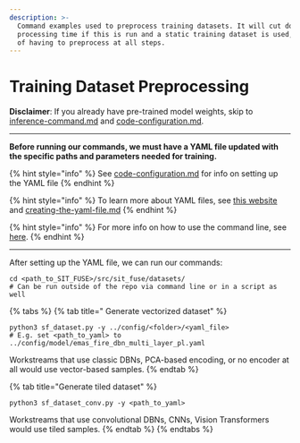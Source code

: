 ```yaml
---
description: >-
  Command examples used to preprocess training datasets. It will cut down on
  processing time if this is run and a static training dataset is used, instead
  of having to preprocess at all steps.
---
```


# Training Dataset Preprocessing

**Disclaimer**: If you already have pre-trained model weights, skip to [inference-command.md](../inference-command.md "mention") and [code-configuration.md](code-configuration.md "mention").

***

**Before running our commands, we must have a YAML file updated with the specific paths and parameters needed for training.**

{% hint style="info" %}
See [code-configuration.md](code-configuration.md "mention") for info on setting up the YAML file
{% endhint %}

{% hint style="info" %}
To learn more about YAML files, see [this website](https://aws.amazon.com/compare/the-difference-between-yaml-and-json/) and [creating-the-yaml-file.md](../../post-processing/wildfire-example/zonal-histogram/creating-the-yaml-file.md "mention")
{% endhint %}

{% hint style="info" %}
For more info on how to use the command line, see [here](https://ubuntu.com/tutorials/command-line-for-beginners#1-overview).
{% endhint %}

***

After setting up the YAML file, we can run our commands:

```
cd <path_to_SIT_FUSE>/src/sit_fuse/datasets/
# Can be run outside of the repo via command line or in a script as well
```

{% tabs %}
{% tab title=" Generate vectorized dataset" %}
```
python3 sf_dataset.py -y ../config/<folder>/<yaml_file>
# E.g. set <path_to_yaml> to ../config/model/emas_fire_dbn_multi_layer_pl.yaml 
```

Workstreams that use classic DBNs, PCA-based encoding, or no encoder at all would use vector-based samples.
{% endtab %}

{% tab title="Generate tiled dataset" %}
```
python3 sf_dataset_conv.py -y <path_to_yaml>
```

Workstreams that use convolutional DBNs, CNNs, Vision Transformers would use tiled samples.
{% endtab %}
{% endtabs %}
